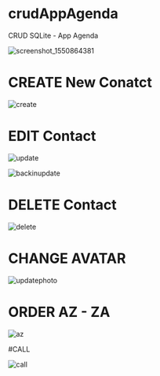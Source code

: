 # crudAppAgenda
CRUD SQLite - App Agenda

![screenshot_1550864381](https://user-images.githubusercontent.com/39272194/53268022-b7b31400-36c3-11e9-8e8c-f98da8b31e18.png)

# CREATE New Conatct

![create](https://user-images.githubusercontent.com/39272194/53268083-e3ce9500-36c3-11e9-9edd-d6cbd33b1159.gif)

# EDIT Contact

![update](https://user-images.githubusercontent.com/39272194/53268095-efba5700-36c3-11e9-8cd6-5f88031cfb31.gif)

![backinupdate](https://user-images.githubusercontent.com/39272194/53268112-f779fb80-36c3-11e9-8fba-5feb2c522ece.gif)

# DELETE Contact

![delete](https://user-images.githubusercontent.com/39272194/53268126-006acd00-36c4-11e9-9302-267d565c5f2a.gif)

# CHANGE AVATAR

![updatephoto](https://user-images.githubusercontent.com/39272194/53268133-0660ae00-36c4-11e9-9e75-4490323e4be2.gif)

# ORDER AZ - ZA

![az](https://user-images.githubusercontent.com/39272194/53268140-0c568f00-36c4-11e9-9629-cb2eab26ce94.gif)

#CALL

![call](https://user-images.githubusercontent.com/39272194/53268147-0e205280-36c4-11e9-821b-5f1be5521be8.gif)

